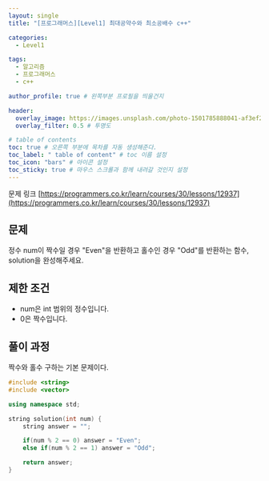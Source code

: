 ```yaml
---
layout: single
title: "[프로그래머스][Level1] 최대공약수와 최소공배수 c++"

categories:
  - Level1

tags:
  - 알고리즘
  - 프로그래머스
  - c++

author_profile: true # 왼쪽부분 프로필을 띄울건지

header:
  overlay_image: https://images.unsplash.com/photo-1501785888041-af3ef285b470?ixlib=rb-1.2.1&ixid=eyJhcHBfaWQiOjEyMDd9&auto=format&fit=crop&w=1350&q=80
  overlay_filter: 0.5 # 투명도

# table of contents
toc: true # 오른쪽 부분에 목차를 자동 생성해준다.
toc_label: " table of content" # toc 이름 설정
toc_icon: "bars" # 아이콘 설정
toc_sticky: true # 마우스 스크롤과 함께 내려갈 것인지 설정
---
```


문제 링크 [https://programmers.co.kr/learn/courses/30/lessons/12937](https://programmers.co.kr/learn/courses/30/lessons/12937)

## 문제

정수 num이 짝수일 경우 "Even"을 반환하고 홀수인 경우 "Odd"를 반환하는 함수, solution을 완성해주세요.

## 제한 조건

- num은 int 범위의 정수입니다.
- 0은 짝수입니다.

## 풀이 과정

짝수와 홀수 구하는 기본 문제이다.

```c++
#include <string>
#include <vector>

using namespace std;

string solution(int num) {
    string answer = "";

    if(num % 2 == 0) answer = "Even";
    else if(num % 2 == 1) answer = "Odd";

    return answer;
}
```
